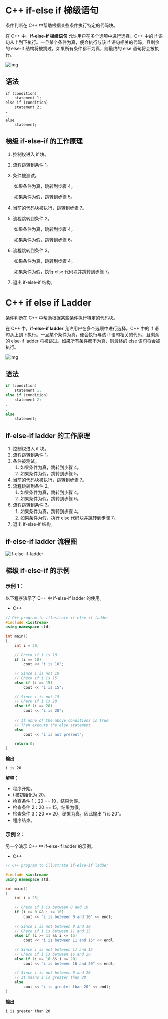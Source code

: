 # C++ if-else if 梯级语句

条件判断在 C++ 中帮助根据某些条件执行特定的代码块。

在 C++ 中，**if-else-if 梯级语句** 允许用户在多个选项中进行选择。C++ 中的 if 语句从上到下执行。一旦某个条件为真，便会执行与该 if 语句相关的代码，且剩余的 else-if 结构将被跳过。如果所有条件都不为真，则最终的 else 语句将会被执行。

![img](https://media.geeksforgeeks.org/wp-content/uploads/20191114112014/If-else-if-ladder-GeeksforGeeks-1.jpg)

## 语法

```
if (condition)
    statement 1;
else if (condition)
    statement 2;
.
.
else
    statement;
```

## 梯级 if-else-if 的工作原理

1. 控制权进入 if 块。

2. 流程跳转到条件 1。

3. 条件被测试。

   ​	如果条件为真，跳转到步骤 4。

   ​	如果条件为假，跳转到步骤 5。

4. 当前的代码块被执行，跳转到步骤 7。

5. 流程跳转到条件 2。

   ​	如果条件为真，跳转到步骤 4。

   ​	如果条件为假，跳转到步骤 6。

6. 流程跳转到条件 3。

   ​	如果条件为真，跳转到步骤 4。

   ​	如果条件为假，执行 else 代码块并跳转到步骤 7。

7. 退出 if-else-if 结构。

# C++ if else if Ladder

条件判断在 C++ 中帮助根据某些条件执行特定的代码块。

在 C++ 中，**if-else-if ladder** 允许用户在多个选项中进行选择。C++ 中的 if 语句从上到下执行。一旦某个条件为真，便会执行与该 if 语句相关的代码，且剩余的 else-if ladder 将被跳过。如果所有条件都不为真，则最终的 else 语句将会被执行。

![img](https://media.geeksforgeeks.org/wp-content/uploads/20191114112014/If-else-if-ladder-GeeksforGeeks-1.jpg)

## **语法**

```cpp
if (condition)
    statement 1;
else if (condition)
    statement 2;
.
.
else
    statement;
```

## **if-else-if ladder 的工作原理**

1. 控制权进入 if 块。
2. 流程跳转到条件 1。
3. 条件被测试。
   1. 如果条件为真，跳转到步骤 4。
   2. 如果条件为假，跳转到步骤 5。
4. 当前的代码块被执行，跳转到步骤 7。
5. 流程跳转到条件 2。
   1. 如果条件为真，跳转到步骤 4。
   2. 如果条件为假，跳转到步骤 6。
6. 流程跳转到条件 3。
   1. 如果条件为真，跳转到步骤 4。
   2. 如果条件为假，执行 else 代码块并跳转到步骤 7。
7. 退出 if-else-if 结构。

## **if-else-if ladder 流程图**

![if-else-if-ladder](https://media.geeksforgeeks.org/wp-content/uploads/decision-making-c-4.png)

## 梯级 if-else-if 的示例

### 示例 1：

以下程序演示了 C++ 中 if-else-if ladder 的使用。

- C++

```cpp
// C++ program to illustrate if-else-if ladder  
#include <iostream>  
using namespace std;  
    
int main()  
{  
    int i = 20;  
    
    // Check if i is 10  
    if (i == 10)  
        cout << "i is 10";  
    
    // Since i is not 10  
    // Check if i is 15  
    else if (i == 15)  
        cout << "i is 15";  
    
    // Since i is not 15  
    // Check if i is 20  
    else if (i == 20)  
        cout << "i is 20";  
    
    // If none of the above conditions is true  
    // Then execute the else statement  
    else
        cout << "i is not present";  
    
    return 0;  
}
```

**输出**

```
i is 20
```

**解释：**

- 程序开始。
- i 被初始化为 20。
- 检查条件 1：20 == 10，结果为假。
- 检查条件 2：20 == 15，结果为假。
- 检查条件 3：20 == 20，结果为真，因此输出 "i is 20"。
- 程序结束。

### 示例 2：

另一个演示 C++ 中 if-else-if ladder 的示例。

- C++

```cpp
// C++ program to illustrate if-else-if ladder 
  
#include <iostream> 
using namespace std; 
  
int main() 
{ 
    int i = 25; 
  
    // Check if i is between 0 and 10 
    if (i >= 0 && i <= 10) 
        cout << "i is between 0 and 10" << endl; 
  
    // Since i is not between 0 and 10 
    // Check if i is between 11 and 15 
    else if (i >= 11 && i <= 15) 
        cout << "i is between 11 and 15" << endl; 
  
    // Since i is not between 11 and 15 
    // Check if i is between 16 and 20 
    else if (i >= 16 && i <= 20) 
        cout << "i is between 16 and 20" << endl; 
  
    // Since i is not between 0 and 20 
    // It means i is greater than 20 
    else
        cout << "i is greater than 20" << endl; 
}
```

**输出**

```
i is greater than 20
```